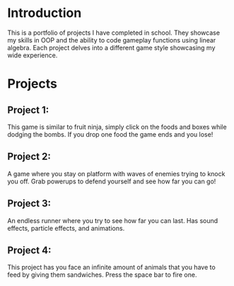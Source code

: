 # Introduction
This is a portfolio of projects I have completed in school. 
They showcase my skills in OOP and the ability to code gameplay functions using linear algebra. 
Each project delves into a different game style showcasing my wide experience. 

# Projects
  
## Project 1: 
This game is similar to fruit ninja, simply click on the foods and boxes while dodging the bombs. If you drop one food the game ends and you lose!

## Project 2:
A game where you stay on platform with waves of enemies trying to knock you off. Grab powerups to defend yourself and see how far you can go!

## Project 3: 
An endless runner where you try to see how far you can last. Has sound effects, particle effects, and animations. 

## Project 4:
This project has you face an infinite amount of animals that you have to feed by giving them sandwiches. Press the space bar to fire one.
